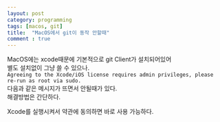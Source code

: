 ```yaml
---
layout: post
category: programming
tags: [macos, git]
title:  "MacOS에서 git이 동작 안할때"
comment : true
---
```

MacOS에는 xcode때문에 기본적으로 git Client가 설치되어있어<br/>
별도 설치없이 그냥 쓸 수 있으나. <br/>
`Agreeing to the Xcode/iOS license requires admin privileges, please re-run as root via sudo.`<br/>
다음과 같은 메시지가 뜨면서 안될때가 있다.<br/>
해결방법은 간단하다.<br/>

Xcode를 실행시켜서 약관에 동의하면 바로 사용 가능하다.

